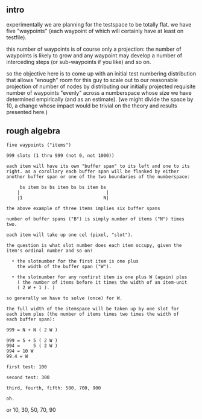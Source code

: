 ## intro

experimentally we are planning for the testspace to be totally flat.
we have five "waypoints" (each waypoint of which will certainly have at
least on testfile).

this number of waypoints is of course only a projection: the number of
waypoints is likely to grow and any waypoint may develop a number of
interceding steps (or sub-waypoints if you like) and so on.

so the objective here is to come up with an initial test numbering
distribution that allows "enough" room for this guy to scale out
to our reasonable projection of number of nodes by distributing our
initially projected requisite number of waypoints "evenly" across a
numberspace whose size we have determined empirically (and as an
estimate). (we might divide the space by 10, a change whose impact would
be trivial on the theory and results presented here.)


## rough algebra

    five waypoints ("items")

    999 slots (1 thru 999 (not 0, not 1000))

    each item will have its own "buffer span" to its left and one to its
    right. as a corollary each buffer span will be flanked by either
    another buffer span or one of the two boundaries of the numberspace:

         bs item bs bs item bs bs item bs
        |                                |
        |1                              N|

    the above example of three items implies six buffer spans

    number of buffer spans ("B") is simply number of items ("N") times two.

    each item will take up one cel (pixel, "slot").

    the question is what slot number does each item occupy, given the
    item's ordinal number and so on?

      • the slotnumber for the first item is one plus
        the width of the buffer span ("W").

      • the slotnumber for any nonfirst item is one plus W (again) plus
        ( the number of items before it times the width of an item-unit
        ( 2 W + 1 ). )

    so generally we have to solve (once) for W.

    the full width of the itemspace will be taken up by one slot for
    each item plus (the number of items times two times the width of
    each buffer span):

    999 = N + N ( 2 W )

    999 = 5 + 5 ( 2 W )
    994 =     5 ( 2 W )
    994 = 10 W
    99.4 = W

    first test: 100

    second test: 300

    third, fourth, fifth: 500, 700, 900

    oh.

or
    10, 30, 50, 70, 90
